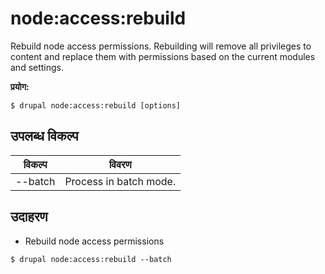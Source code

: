 # node:access:rebuild
Rebuild node access permissions. Rebuilding will remove all privileges to content and replace them with permissions based on the current modules and settings.

**प्रयोग:**
```
$ drupal node:access:rebuild [options] 
```

## उपलब्ध विकल्प
विकल्प | विवरण
-------|-------------
--batch | Process in batch mode.

## उदाहरण
* Rebuild node access permissions
```
$ drupal node:access:rebuild --batch
```
